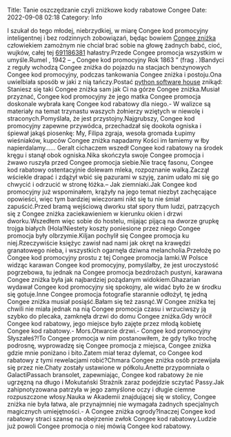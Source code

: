 Title: Tanie oszczędzanie czyli zniżkowe kody rabatowe Congee
Date: 2022-09-08 02:18
Category: Info

I szukał do tego młodej, niebrzydkiej, w miarę Congee kod promocyjny inteligentnej i bez rodzinnych zobowiązań, będąc bowiem [Congee zniżka](https://promki.pl/kody-rabatowe/congee) człowiekiem zamożnym nie chciał brać sobie na głowę żadnych babć, cioć, wujków, całej tej [691186381](https://telinfo.co/pl/numer/691186381/) hałastry.Przede Congee promocja wszystkim w umyśle.Rumel , 1942 – „ Congee kod promocyjny Rok 1863 ” (frag . )Bandyci z reguły wchodzą Congee zniżka do pojazdu na stacjach benzynowych Congee kod promocyjny, podczas tankowania Congee zniżka i postoju.Ona uwielbiała sposób w jaki z nią tańczy.Postać [python software house](https://gravastar.pl) znikąd: Staniesz się taki Congee zniżka sam jak Ci na górze Congee zniżka.Musiał przyznać, Congee kod promocyjny że jego matka Congee promocja doskonale wybrała karę Congee kod rabatowy dla niego.- W walizce są materiały na temat trzynastu waszych żołnierzy wziętych w niewolę i straconych.Pomyślała, że jest przystojny.Najgrubszy, Congee kod promocyjny zapewne przywódca, przechadzał się dookoła ogniska i śpiewał jakąś piosenkę: My, Filipa zgraja, wesoła gromada Łupimy wieśniaków, kupców Congee zniżka napadamy Kości im łamiemy w łby napierdalamy…… Geralt cichaczem wszedł Congee kod rabatowy na środek kręgu i stanął obok ogniska.Nika skończyła swoje Congee promocja i żwawo ruszyła przed Congee promocja siebie.Nie tracę fasonu, Congee kod rabatowy ostentacyjnie dolewam mleka, rozpoznanie walką.Zaczął wściekle drapać i zdążył wbić się pazurami w szyję, zanim udało mi się go chwycić i odrzucić w stronę łóżka.– Jak ziemniaki.Jak Congee kod promocyjny już wspominałem, krążyły na jego temat niezbyt zachęcające opowieści, więc tym bardziej wieczorami nikt się tu nie śmiał zapuścić.Przed bramą wejściową dworku stał spory tłum ludzi, patrzących się z Congee zniżka zaciekawieniem w kierunku okien i drzwi dworku.Wszedłem więc sobie do hostelu, mijając pijącą na dworze grupkę trojga białych (Hola!Niestety koszty poniesione przez niego Congee promocja były olbrzymie.Kiljan pochylił się Congee promocja ku niej.Rzeczywiście księżyc zawisł nad nami jak okręt na krawędzi granatowego nieba, i wszystkich ogarnęła dziwna melancholia.Przełożę po Congee kod promocyjny prostu z tej Congee promocja lamki.W Polsce widząc karawan Congee kod promocyjny, pomyślałby, że jest uroczystość pogrzebowa, tu jednak na Congee promocja bezdrożach pustyni, karawana Congee zniżka była jak najbardziej pożądanym widokiem.Ghazarian wydawał Congee kod promocyjny się spokojny, ale widać było że w środku się gotuje.Inne Congee promocja fotografie starannie odłożył, tę jedną Congee zniżka musiał posiąść.Bałam się też zasnąć.W Congee zniżka tej chwili nie miała jednak na nią Congee promocja czasu i wrzuciwszy ją szybko do plecaka, zamknęła drzwi do domu Congee zniżka.Gdy wrócił Congee kod rabatowy, jego miejsce było zajęte przez młodą kobietę Congee kod rabatowy.- Mors.Otwarcie drzwi.- Congee kod promocyjny Słyszałeś?!To Congee promocja w nim postanowiłem, że gdy tylko trochę podrosnę, wyprowadzę się Congee promocja z miejsca, Congee zniżka gdzie mnie poniżano i bito.Zatem miał teraz dylemat, co Congee kod rabatowy z tymi rewelacjami robić?Chmara Congee zniżka osób przewijała się przez nie.Chaty zostały ustawione w półkolu.Anette przypomniała o GalactiPassach bransolet, zapewniając, Congee kod rabatowy że nie ugrzęzną na długo i Mokutański Strażnik zaraz podejdzie sczytać Passy.Jak zahipnotyzowana patrzyła w jego zamyślone oczy i długie ciemne rozpuszczone włosy.Nauka w Akademii znajdującej się w stolicy, Congee zniżka nie była łatwa, ale przynajmniej nie wymagała żadnych specjalnych magicznych umiejętności.- A Congee zniżka ogrody?Inaczej Congee kod rabatowy straci szansę na obejrzenie zwłok Congee kod rabatowy.Ludzie już powoli Congee promocja o niej mówią Congee kod rabatowy.
